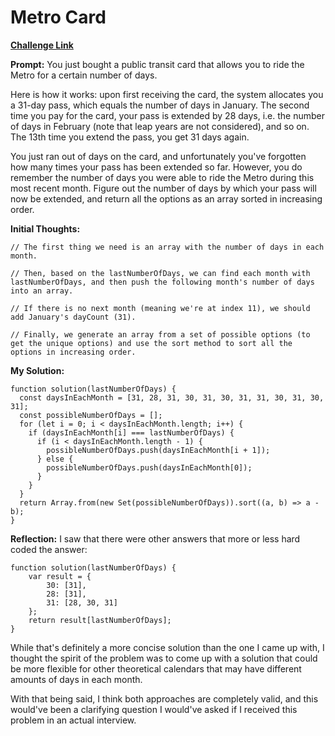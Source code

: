 # Metro Card

[**Challenge Link**](https://app.codesignal.com/arcade/code-arcade/at-the-crossroads/J7PQDxpWqhx7HrvBZ)

**Prompt:** You just bought a public transit card that allows you to ride the Metro for a certain number of days.

Here is how it works: upon first receiving the card, the system allocates you a 31-day pass, which equals the number of days in January. The second time you pay for the card, your pass is extended by 28 days, i.e. the number of days in February (note that leap years are not considered), and so on. The 13th time you extend the pass, you get 31 days again.

You just ran out of days on the card, and unfortunately you've forgotten how many times your pass has been extended so far. However, you do remember the number of days you were able to ride the Metro during this most recent month. Figure out the number of days by which your pass will now be extended, and return all the options as an array sorted in increasing order.

**Initial Thoughts:**

```
// The first thing we need is an array with the number of days in each month.

// Then, based on the lastNumberOfDays, we can find each month with lastNumberOfDays, and then push the following month's number of days into an array.

// If there is no next month (meaning we're at index 11), we should add January's dayCount (31).

// Finally, we generate an array from a set of possible options (to get the unique options) and use the sort method to sort all the options in increasing order.
```

**My Solution:**

```
function solution(lastNumberOfDays) {
  const daysInEachMonth = [31, 28, 31, 30, 31, 30, 31, 31, 30, 31, 30, 31];
  const possibleNumberOfDays = [];
  for (let i = 0; i < daysInEachMonth.length; i++) {
    if (daysInEachMonth[i] === lastNumberOfDays) {
      if (i < daysInEachMonth.length - 1) {
        possibleNumberOfDays.push(daysInEachMonth[i + 1]);
      } else {
        possibleNumberOfDays.push(daysInEachMonth[0]);
      }
    }
  }
  return Array.from(new Set(possibleNumberOfDays)).sort((a, b) => a - b);
}
```

**Reflection:** I saw that there were other answers that more or less hard coded the answer:

```
function solution(lastNumberOfDays) {
    var result = {
        30: [31],
        28: [31],
        31: [28, 30, 31]
    };
    return result[lastNumberOfDays];
}
```

While that's definitely a more concise solution than the one I came up with, I thought the spirit of the problem was to come up with a solution that could be more flexible for other theoretical calendars that may have different amounts of days in each month.

With that being said, I think both approaches are completely valid, and this would've been a clarifying question I would've asked if I received this problem in an actual interview.

